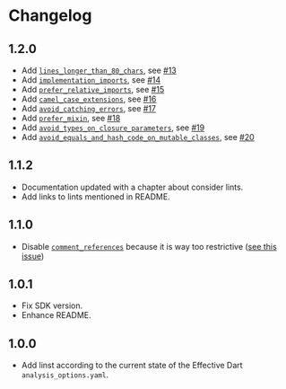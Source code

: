 # Changelog

## 1.2.0

- Add [`lines_longer_than_80_chars`](https://dart-lang.github.io/linter/lints/lines_longer_than_80_chars.html), see [#13](https://github.com/tenhobi/effective_dart/issues/13)
- Add [`implementation_imports`](https://dart-lang.github.io/linter/lints/implementation_imports.html), see [#14](https://github.com/tenhobi/effective_dart/issues/14)
- Add [`prefer_relative_imports`](https://dart-lang.github.io/linter/lints/prefer_relative_imports.html), see [#15](https://github.com/tenhobi/effective_dart/issues/15)
- Add [`camel_case_extensions`](https://dart-lang.github.io/linter/lints/camel_case_extensions.html), see [#16](https://github.com/tenhobi/effective_dart/issues/16)
- Add [`avoid_catching_errors`](https://dart-lang.github.io/linter/lints/avoid_catching_errors.html), see [#17](https://github.com/tenhobi/effective_dart/issues/17)
- Add [`prefer_mixin`](https://dart-lang.github.io/linter/lints/prefer_mixin.html), see [#18](https://github.com/tenhobi/effective_dart/issues/18)
- Add [`avoid_types_on_closure_parameters`](https://dart-lang.github.io/linter/lints/avoid_types_on_closure_parameters.html), see [#19](https://github.com/tenhobi/effective_dart/issues/19)
- Add [`avoid_equals_and_hash_code_on_mutable_classes`](https://dart-lang.github.io/linter/lints/avoid_equals_and_hash_code_on_mutable_classes.html), see [#20](https://github.com/tenhobi/effective_dart/issues/20)

## 1.1.2

- Documentation updated with a chapter about consider lints.
- Add links to lints mentioned in README.

## 1.1.0

- Disable [`comment_references`](https://dart-lang.github.io/linter/lints/comment_references.html) because it is way too restrictive ([see this issue](https://github.com/dart-lang/sdk/issues/36974))

## 1.0.1

- Fix SDK version.
- Enhance README.

## 1.0.0

- Add linst according to the current state of the Effective Dart `analysis_options.yaml`.
